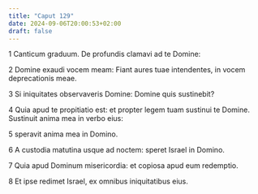 ```yaml
---
title: "Caput 129"
date: 2024-09-06T20:00:53+02:00
draft: false
---
```



1 Canticum graduum. De profundis clamavi ad te Domine:

2 Domine exaudi vocem meam: Fiant aures tuae intendentes, in vocem deprecationis meae.

3 Si iniquitates observaveris Domine: Domine quis sustinebit?

4 Quia apud te propitiatio est: et propter legem tuam sustinui te Domine. Sustinuit anima mea in verbo eius:

5 speravit anima mea in Domino.

6 A custodia matutina usque ad noctem: speret Israel in Domino.

7 Quia apud Dominum misericordia: et copiosa apud eum redemptio.

8 Et ipse redimet Israel, ex omnibus iniquitatibus eius.

